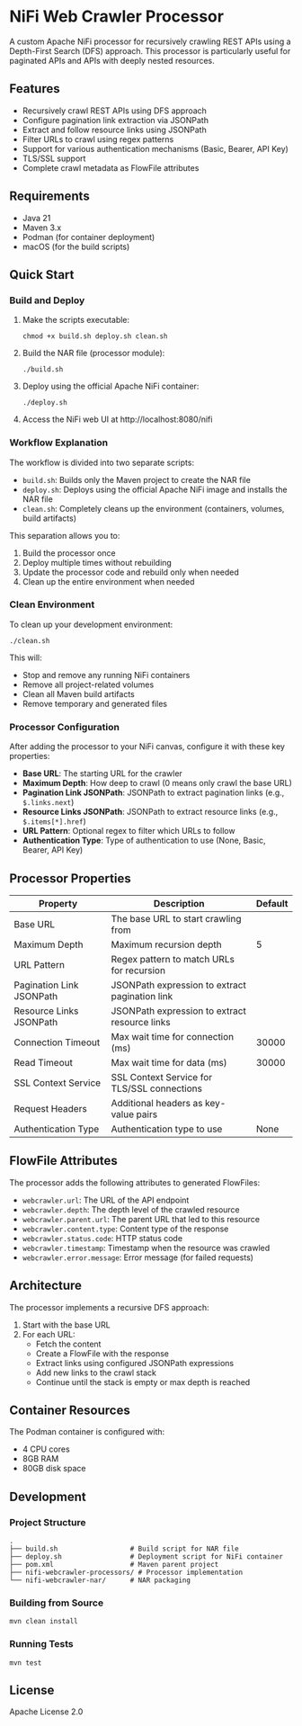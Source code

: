 # NiFi Web Crawler Processor

A custom Apache NiFi processor for recursively crawling REST APIs using a Depth-First Search (DFS) approach. This processor is particularly useful for paginated APIs and APIs with deeply nested resources.

## Features

- Recursively crawl REST APIs using DFS approach
- Configure pagination link extraction via JSONPath
- Extract and follow resource links using JSONPath
- Filter URLs to crawl using regex patterns
- Support for various authentication mechanisms (Basic, Bearer, API Key)
- TLS/SSL support
- Complete crawl metadata as FlowFile attributes

## Requirements

- Java 21
- Maven 3.x
- Podman (for container deployment)
- macOS (for the build scripts)

## Quick Start

### Build and Deploy

1. Make the scripts executable:
   ```
   chmod +x build.sh deploy.sh clean.sh
   ```

2. Build the NAR file (processor module):
   ```
   ./build.sh
   ```

3. Deploy using the official Apache NiFi container:
   ```
   ./deploy.sh
   ```

4. Access the NiFi web UI at http://localhost:8080/nifi

### Workflow Explanation

The workflow is divided into two separate scripts:

- `build.sh`: Builds only the Maven project to create the NAR file
- `deploy.sh`: Deploys using the official Apache NiFi image and installs the NAR file
- `clean.sh`: Completely cleans up the environment (containers, volumes, build artifacts)

This separation allows you to:
1. Build the processor once
2. Deploy multiple times without rebuilding
3. Update the processor code and rebuild only when needed
4. Clean up the entire environment when needed

### Clean Environment

To clean up your development environment:

```
./clean.sh
```

This will:
- Stop and remove any running NiFi containers
- Remove all project-related volumes
- Clean all Maven build artifacts
- Remove temporary and generated files

### Processor Configuration

After adding the processor to your NiFi canvas, configure it with these key properties:

- **Base URL**: The starting URL for the crawler
- **Maximum Depth**: How deep to crawl (0 means only crawl the base URL)
- **Pagination Link JSONPath**: JSONPath to extract pagination links (e.g., `$.links.next`)
- **Resource Links JSONPath**: JSONPath to extract resource links (e.g., `$.items[*].href`)
- **URL Pattern**: Optional regex to filter which URLs to follow
- **Authentication Type**: Type of authentication to use (None, Basic, Bearer, API Key)

## Processor Properties

| Property | Description | Default |
|----------|-------------|---------|
| Base URL | The base URL to start crawling from | |
| Maximum Depth | Maximum recursion depth | 5 |
| URL Pattern | Regex pattern to match URLs for recursion | |
| Pagination Link JSONPath | JSONPath expression to extract pagination link | |
| Resource Links JSONPath | JSONPath expression to extract resource links | |
| Connection Timeout | Max wait time for connection (ms) | 30000 |
| Read Timeout | Max wait time for data (ms) | 30000 |
| SSL Context Service | SSL Context Service for TLS/SSL connections | |
| Request Headers | Additional headers as key-value pairs | |
| Authentication Type | Authentication type to use | None |

## FlowFile Attributes

The processor adds the following attributes to generated FlowFiles:

- `webcrawler.url`: The URL of the API endpoint
- `webcrawler.depth`: The depth level of the crawled resource
- `webcrawler.parent.url`: The parent URL that led to this resource
- `webcrawler.content.type`: Content type of the response
- `webcrawler.status.code`: HTTP status code
- `webcrawler.timestamp`: Timestamp when the resource was crawled
- `webcrawler.error.message`: Error message (for failed requests)

## Architecture

The processor implements a recursive DFS approach:
1. Start with the base URL
2. For each URL:
   - Fetch the content
   - Create a FlowFile with the response
   - Extract links using configured JSONPath expressions
   - Add new links to the crawl stack
   - Continue until the stack is empty or max depth is reached

## Container Resources

The Podman container is configured with:
- 4 CPU cores
- 8GB RAM
- 80GB disk space

## Development

### Project Structure

```
.
├── build.sh                  # Build script for NAR file
├── deploy.sh                 # Deployment script for NiFi container
├── pom.xml                   # Maven parent project
├── nifi-webcrawler-processors/ # Processor implementation
└── nifi-webcrawler-nar/      # NAR packaging
```

### Building from Source

```
mvn clean install
```

### Running Tests

```
mvn test
```

## License

Apache License 2.0 